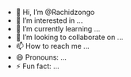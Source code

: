 - 👋 Hi, I’m @Rachidzongo
- 👀 I’m interested in ...
- 🌱 I’m currently learning ...
- 💞️ I’m looking to collaborate on ...
- 📫 How to reach me ...
- 😄 Pronouns: ...
- ⚡ Fun fact: ...

<!---
Rachidzongo/Rachidzongo is a ✨ special ✨ repository because its `README.md` (this file) appears on your GitHub profile.
You can click the Preview link to take a look at your changes.
--->
